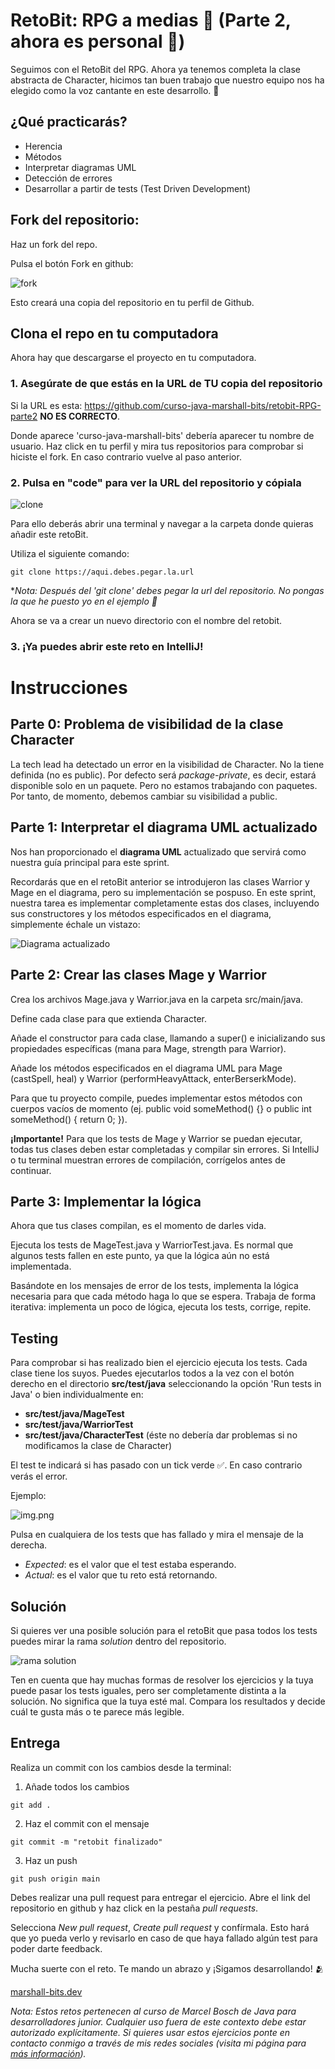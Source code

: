 # RetoBit: RPG a medias 🧝 (Parte 2, ahora es personal 🤭)

Seguimos con el RetoBit del RPG. Ahora ya tenemos completa la clase abstracta de Character, hicimos tan buen trabajo que nuestro equipo nos ha elegido como la voz cantante en este desarrollo. 👑

## ¿Qué practicarás?

- Herencia
- Métodos
- Interpretar diagramas UML
- Detección de errores
- Desarrollar a partir de tests (Test Driven Development)

## Fork del repositorio:

Haz un fork del repo.

Pulsa el botón Fork en github:

![fork](public/img1.png)

Esto creará una copia del repositorio en tu perfil de Github. 

## Clona el repo en tu computadora

Ahora hay que descargarse el proyecto en tu computadora.

### 1. Asegúrate de que estás en la URL de TU copia del repositorio
   

Si la URL es esta: https://github.com/curso-java-marshall-bits/retobit-RPG-parte2 **NO ES CORRECTO**.
    

Donde aparece 'curso-java-marshall-bits' debería aparecer tu nombre de usuario. Haz click en tu perfil y mira tus repositorios para comprobar si hiciste el fork. En caso contrario vuelve al paso anterior. 


### 2. Pulsa en "code" para ver la URL del repositorio y cópiala

![clone](public/img2.png)

Para ello deberás abrir una terminal y navegar a la carpeta donde quieras añadir este retoBit.

Utiliza el siguiente comando:

```commandline
git clone https://aqui.debes.pegar.la.url
```

**Nota: Después del 'git clone' debes pegar la url del repositorio. No pongas la que he puesto yo en el ejemplo 🤣*

Ahora se va a crear un nuevo directorio con el nombre del retobit.

### 3. ¡Ya puedes abrir este reto en IntelliJ!

# Instrucciones

## Parte 0: Problema de visibilidad de la clase Character

La tech lead ha detectado un error en la visibilidad de Character. No la tiene definida (no es public). Por defecto será *package-private*, es decir, estará disponible solo en un paquete. Pero no estamos trabajando con paquetes. Por tanto, de momento, debemos cambiar su visibilidad a public. 

## Parte 1: Interpretar el diagrama UML actualizado

Nos han proporcionado el **diagrama UML** actualizado que servirá como nuestra guía principal para este sprint.

Recordarás que en el retoBit anterior se introdujeron las clases Warrior y Mage en el diagrama, pero su implementación se pospuso. En este sprint, nuestra tarea es implementar completamente estas dos clases, incluyendo sus constructores y los métodos especificados en el diagrama, simplemente échale un vistazo:

![Diagrama actualizado](public/diagramaUML.png)

## Parte 2: Crear las clases Mage y Warrior

Crea los archivos Mage.java y Warrior.java en la carpeta src/main/java.

Define cada clase para que extienda Character.

Añade el constructor para cada clase, llamando a super() e inicializando sus propiedades específicas (mana para Mage, strength para Warrior).

Añade los métodos especificados en el diagrama UML para Mage (castSpell, heal) y Warrior (performHeavyAttack, enterBerserkMode).

Para que tu proyecto compile, puedes implementar estos métodos con cuerpos vacíos de momento (ej. public void someMethod() {} o public int someMethod() { return 0; }).

**¡Importante!** Para que los tests de Mage y Warrior se puedan ejecutar, todas tus clases deben estar completadas y compilar sin errores. Si IntelliJ o tu terminal muestran errores de compilación, corrígelos antes de continuar.

## Parte 3: Implementar la lógica

Ahora que tus clases compilan, es el momento de darles vida.

Ejecuta los tests de MageTest.java y WarriorTest.java. Es normal que algunos tests fallen en este punto, ya que la lógica aún no está implementada.

Basándote en los mensajes de error de los tests, implementa la lógica necesaria para que cada método haga lo que se espera. Trabaja de forma iterativa: implementa un poco de lógica, ejecuta los tests, corrige, repite.

## Testing

Para comprobar si has realizado bien el ejercicio ejecuta los tests. Cada clase tiene los suyos. Puedes ejecutarlos todos a la vez con el botón derecho en el directorio **src/test/java** seleccionando la opción 'Run tests in Java' o bien individualmente en: 
- **src/test/java/MageTest**
- **src/test/java/WarriorTest**
- **src/test/java/CharacterTest** (éste no debería dar problemas si no modificamos la clase de Character)

El test te indicará si has pasado con un tick verde ✅. En caso contrario verás el error.

Ejemplo:

![img.png](public/img3.png)

Pulsa en cualquiera de los tests que has fallado y mira el mensaje de la derecha.

- *Expected*: es el valor que el test estaba esperando.
- *Actual*: es el valor que tu reto está retornando. 

## Solución

Si quieres ver una posible solución para el retoBit que pasa todos los tests puedes mirar la rama *solution* dentro del repositorio.

![rama solution](public/img4.png)

Ten en cuenta que hay muchas formas de resolver los ejercicios y la tuya puede pasar los tests iguales, pero ser completamente distinta a la solución. No significa que la tuya esté mal. Compara los resultados y decide cuál te gusta más o te parece más legible.

## Entrega

Realiza un commit con los cambios desde la terminal:

1. Añade todos los cambios
````commandline
git add .
````

2. Haz el commit con el mensaje
````commandline
git commit -m "retobit finalizado"
````

3. Haz un push
````commandline
git push origin main
````

Debes realizar una pull request para entregar el ejercicio. Abre el link del repositorio en github y haz click en la pestaña *pull requests*.

Selecciona *New pull request*, *Create pull request* y confírmala. Esto hará que yo pueda verlo y revisarlo en caso de que haya fallado algún test para poder darte feedback.

Mucha suerte con el reto. Te mando un abrazo y ¡Sigamos desarrollando! 🫂

[marshall-bits.dev](http://marshall-bits.dev)

*Nota: Estos retos pertenecen al curso de Marcel Bosch de Java para desarrolladores junior. Cualquier uso fuera de este contexto debe estar autorizado explícitamente. Si quieres usar estos ejercicios ponte en contacto conmigo a través de mis redes sociales (visita mi página para [más información](http://marshall-bits.dev)).* 